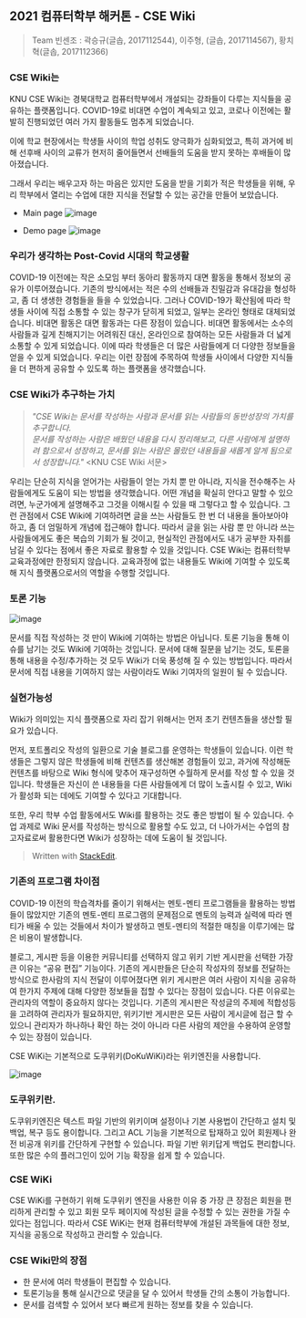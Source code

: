 ﻿## 2021 컴퓨터학부 해커톤 - CSE Wiki
> Team 빈센조 : 곽승규(글솝, 2017112544),  이주형, (글솝, 2017114567), 황치혁(글솝, 2017112366)

### CSE Wiki는
KNU CSE Wiki는 경북대학교 컴퓨터학부에서 개설되는 강좌들이 다루는 지식들을 공유하는 플랫폼입니다. COVID-19로 비대면 수업이 계속되고 있고, 코로나 이전에는 활발히 진행되었던 여러 가지 활동들도 멈추게 되었습니다.

이에 학교 현장에서는 학생들 사이의 학업 성취도 양극화가 심화되었고, 특히 과거에 비해 선후배 사이의 교류가 현저히 줄어들면서 선배들의 도움을 받지 못하는 후배들이 많아졌습니다.

그래서 우리는 배우고자 하는 마음은 있지만 도움을 받을 기회가 적은 학생들을 위해, 우리 학부에서 열리는 수업에 대한 지식을 전달할 수 있는 공간을 만들어 보았습니다.

- Main page
![image](https://user-images.githubusercontent.com/45387962/126647398-2951d77d-dc4e-4bdd-89cb-cbe8f7d92657.png)

- Demo page
![image](https://user-images.githubusercontent.com/45387962/126647409-7d41b63e-d102-4634-ada3-751304dc3e0c.png)

### 우리가 생각하는 Post-Covid 시대의 학교생활
COVID-19 이전에는 작은 소모임 부터 동아리 활동까지 대면 활동을 통해서 정보의 공유가 이루어졌습니다. 기존의 방식에서는 적은 수의 선배들과 친밀감과 유대감을 형성하고, 좀 더 생생한 경험들을 들을 수 있었습니다.
그러나 COVID-19가 확산됨에 따라 학생들 사이에 직접 소통할 수 있는 창구가 닫히게 되었고, 일부는 온라인 형태로 대체되었습니다. 
비대면 활동은 대면 활동과는 다른 장점이 있습니다. 비대면 활동에서는 소수의 사람들과 깊게 친해지기는 어려워진 대신, 온라인으로 참여하는 모든 사람들과 더 넓게 소통할 수 있게 되었습니다. 이에 따라 학생들은 더 많은 사람들에게 더 다양한 정보들을 얻을 수 있게 되었습니다.
우리는 이런 장점에 주목하여 학생들 사이에서 다양한 지식들을 더 편하게 공유할 수 있도록 하는 플랫폼을 생각했습니다.

### CSE Wiki가 추구하는 가치
> *"CSE Wiki는 문서를 작성하는 사람과 문서를 읽는 사람들의 동반성장의 가치를 추구합니다.  
문서를 작성하는 사람은 배웠던 내용을 다시 정리해보고, 다른 사람에게 설명하려 함으로서 성장하고, 문서를 읽는 사람은 몰랐던 내용들을 새롭게 알게 됨으로서 성장합니다."*
<KNU CSE Wiki 서문>

우리는 단순히 지식을 얻어가는 사람들이 얻는 가치 뿐 만 아니라, 지식을 전수해주는 사람들에게도 도움이 되는 방법을 생각했습니다. 어떤 개념을 확실히 안다고 말할 수 있으려면, 누군가에게 설명해주고 그것을 이해시킬 수 있을 때 그렇다고 할 수 있습니다.
그런 관점에서 CSE Wiki에 기여하려면 글을 쓰는 사람들도 한 번 더 내용을 돌아보아야 하고, 좀 더 엄밀하게 개념에 접근해야 합니다. 따라서 글을 읽는 사람 뿐 만 아니라 쓰는 사람들에게도 좋은 복습의 기회가 될 것이고, 현실적인 관점에서도 내가 공부한 자취를 남길 수 있다는 점에서 좋은 자료로 활용할 수 있을 것입니다.
CSE Wiki는 컴퓨터학부 교육과정에만 한정되지 않습니다. 교육과정에 없는 내용들도 Wiki에 기여할 수 있도록 해 지식 플랫폼으로서의 역할을 수행할 것입니다.

### 토론 기능
![image](https://user-images.githubusercontent.com/45387962/126647427-c70e3787-e2cc-4f0f-a80b-b2ca1ef07a57.png)

문서를 직접 작성하는 것 만이 Wiki에 기여하는 방법은 아닙니다. 토론 기능을 통해 이슈를 남기는 것도 Wiki에 기여하는 것입니다. 문서에 대해 질문을 남기는 것도, 토론을 통해 내용을 수정/추가하는 것 모두 Wiki가 더욱 풍성해 질 수 있는 방법입니다. 따라서 문서에 직접 내용을 기여하지 않는 사람이라도 Wiki 기여자의 일원이 될 수 있습니다.

### 실현가능성
Wiki가 의미있는 지식 플랫폼으로 자리 잡기 위해서는 먼저 초기 컨텐츠들을 생산할 필요가 있습니다.

먼저, 포트폴리오 작성의 일환으로 기술 블로그를 운영하는 학생들이 있습니다. 이런 학생들은 그렇지 않은 학생들에 비해 컨텐츠를 생산해본 경험들이 있고, 과거에 작성해둔 컨텐츠를 바탕으로 Wiki 형식에 맞추어 재구성하면 수월하게 문서를 작성 할 수 있을 것입니다. 학생들은 자신이 쓴 내용들을 다른 사람들에게 더 많이 노출시킬 수 있고, Wiki가 활성화 되는 데에도 기여할 수 있다고 기대합니다.

또한, 우리 학부 수업 활동에서도 Wiki를 활용하는 것도 좋은 방법이 될 수 있습니다. 수업 과제로 Wiki 문서를 작성하는 방식으로 활용할 수도 있고, 더 나아가서는 수업의 참고자료로써 활용한다면 Wiki가 성장하는 데에 도움이 될 것입니다.
> Written with [StackEdit](https://stackedit.io/).

### 기존의 프로그램 차이점
COVID-19 이전의 학습격차를 줄이기 위해서는 멘토-멘티 프로그램들을 활용하는 방법들이 많았지만 기존의 멘토-멘티 프로그램의 문제점으로 멘토의 능력과 실력에 따라 멘티가 배울 수 있는 것들에서 차이가 발생하고 멘토-멘티의 적절한 매칭을 이루기에는 많은 비용이 발생합니다. 

블로그, 게시판 등을 이용한 커뮤니티를 선택하지 않고 위키 기반 게시판을 선택한 가장 큰 이유는 “공유 편집” 기능이다. 기존의 게시판들은 단순히 작성자의 정보를 전달하는 방식으로 한사람의 지식 전달이 이루어졌다면 위키 게시판은 여러 사람이 지식을 공유하여 한가지 주제에 대해 다양한 정보들을 접할 수 있다는 장점이 있습니다.
다른 이유로는 관리자의 역할이 중요하지 않다는 것입니다. 기존의 게시판은 작성글의 주제에 적합성등을 고려하여 관리자가 필요하지만, 위키기반 게시판은 모든 사람이 게시글에 접근 할 수 있으니 관리자가 하나하나 확인 하는 것이 아니라 다른 사람의 제안을 수용하여 운영할 수 있는 장점이 있습니다.

CSE WiKi는 기본적으로 도쿠위키(DoKuWiKi)라는 위키엔진을 사용합니다. 

![image](https://user-images.githubusercontent.com/45387962/126648816-abe960f3-c97b-441c-931b-fd4d467e5318.png)



### 도쿠위키란.

도쿠위키엔진은 텍스트 파일 기반의 위키이며 설정이나 기본 사용법이 간단하고 설치 및 백업, 복구 등도 용이합니다. 그리고 ACL 기능을 기본적으로 탑재하고 있어 회원제나 완전 비공개 위키를 간단하게 구현할 수 있습니다. 파일 기반 위키답게 백업도 편리합니다. 
또한 많은 수의 플러그인이 있어 기능 확장을 쉽게 할 수 있습니다. 


### CSE WiKi

CSE WiKi를 구현하기 위해 도쿠위키 엔진을 사용한 이유 중 가장 큰 장점은 회원을 편리하게 관리할 수 있고 회원 모두 페이지에 작성된 글을 수정할 수 있는 권한을 가질 수 있다는 점입니다. 
따라서 CSE WiKi는 현재 컴퓨터학부에 개설된 과목들에 대한 정보, 지식을 공동으로 작성하고 관리할 수 있습니다. 

### CSE Wiki만의 장점
- 한 문서에 여러 학생들이 편집할 수 있습니다.
- 토론기능을 통해 실시간으로 댓글을 달 수 있어서 학생들 간의 소통이 가능합니다.
- 문서를 검색할 수 있어서 보다 빠르게 원하는 정보를 찾을 수 있습니다.
